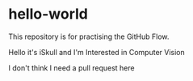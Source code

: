 # hello-world
This repository is for practising the GitHub Flow.

Hello it's iSkull and I'm Interested in Computer Vision

I don't think I need a pull request here
